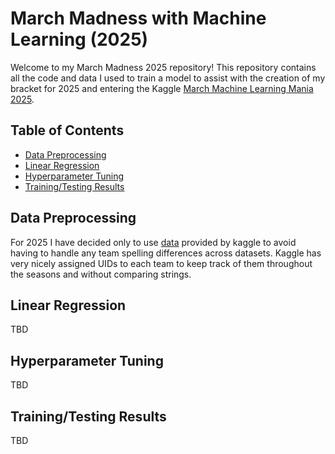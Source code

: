 # March Madness with Machine Learning (2025)

Welcome to my March Madness 2025 repository! This repository contains all the code and data I used to train a model to assist with the creation of my bracket for 2025 and entering the Kaggle [March Machine Learning Mania 2025](https://www.kaggle.com/competitions/march-machine-learning-mania-2025/).

## Table of Contents

- [Data Preprocessing](#data-preprocessing)
- [Linear Regression](#linear-regression)
- [Hyperparameter Tuning](#hyperparameter-tuning)
- [Training/Testing Results](#training-testing-results)

## Data Preprocessing
For 2025 I have decided only to use [data](https://www.kaggle.com/competitions/march-machine-learning-mania-2025/data) provided by kaggle to avoid having to handle any team spelling differences across datasets. Kaggle has very nicely assigned UIDs to each team to keep track of them throughout the seasons and without comparing strings.

## Linear Regression
TBD

## Hyperparameter Tuning
TBD

## Training/Testing Results
TBD
